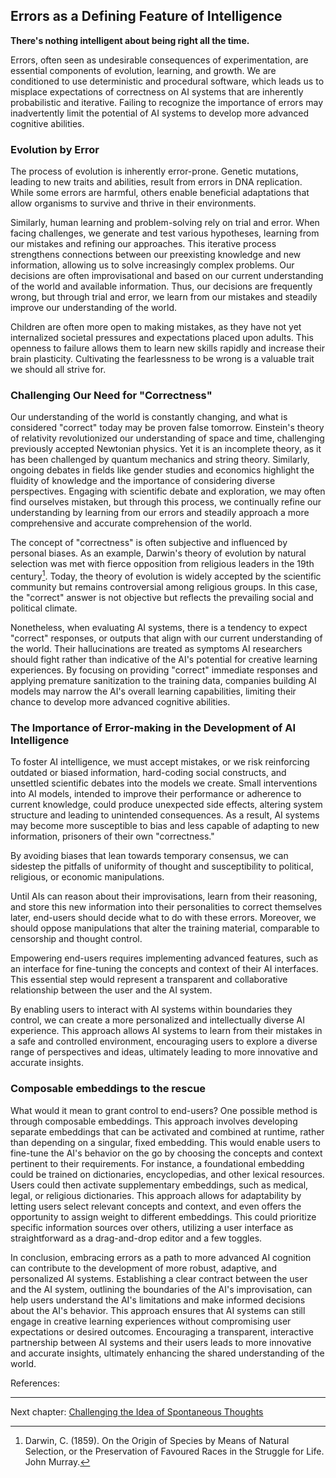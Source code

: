 ## Errors as a Defining Feature of Intelligence

**There's nothing intelligent about being right all the time.**

Errors, often seen as undesirable consequences of experimentation, are essential components of evolution, learning, and growth. We are conditioned to use deterministic and procedural software, which leads us to misplace expectations of correctness on AI systems that are inherently probabilistic and iterative. Failing to recognize the importance of errors may inadvertently limit the potential of AI systems to develop more advanced cognitive abilities.

### Evolution by Error

The process of evolution is inherently error-prone. Genetic mutations, leading to new traits and abilities, result from errors in DNA replication. While some errors are harmful, others enable beneficial adaptations that allow organisms to survive and thrive in their environments.

Similarly, human learning and problem-solving rely on trial and error. When facing challenges, we generate and test various hypotheses, learning from our mistakes and refining our approaches. This iterative process strengthens connections between our preexisting knowledge and new information, allowing us to solve increasingly complex problems. Our decisions are often improvisational and based on our current understanding of the world and available information. Thus, our decisions are frequently wrong, but through trial and error, we learn from our mistakes and steadily improve our understanding of the world.

Children are often more open to making mistakes, as they have not yet internalized societal pressures and expectations placed upon adults. This openness to failure allows them to learn new skills rapidly and increase their brain plasticity. Cultivating the fearlessness to be wrong is a valuable trait we should all strive for.

### Challenging Our Need for "Correctness"

Our understanding of the world is constantly changing, and what is considered "correct" today may be proven false tomorrow. Einstein's theory of relativity revolutionized our understanding of space and time, challenging previously accepted Newtonian physics. Yet it is an incomplete theory, as it has been challenged by quantum mechanics and string theory. Similarly, ongoing debates in fields like gender studies and economics highlight the fluidity of knowledge and the importance of considering diverse perspectives. Engaging with scientific debate and exploration, we may often find ourselves mistaken, but through this process, we continually refine our understanding by learning from our errors and steadily approach a more comprehensive and accurate comprehension of the world.

The concept of "correctness" is often subjective and influenced by personal biases. As an example, Darwin's theory of evolution by natural selection was met with fierce opposition from religious leaders in the 19th century[^1^]. Today, the theory of evolution is widely accepted by the scientific community but remains controversial among religious groups. In this case, the "correct" answer is not objective but reflects the prevailing social and political climate.

Nonetheless, when evaluating AI systems, there is a tendency to expect "correct" responses, or outputs that align with our current understanding of the world. Their hallucinations are treated as symptoms AI researchers should fight rather than indicative of the AI's potential for creative learning experiences. By focusing on providing "correct" immediate responses and applying premature sanitization to the training data, companies building AI models may narrow the AI's overall learning capabilities, limiting their chance to develop more advanced cognitive abilities.

### The Importance of Error-making in the Development of AI Intelligence

To foster AI intelligence, we must accept mistakes, or we risk reinforcing outdated or biased information, hard-coding social constructs, and unsettled scientific debates into the models we create. Small interventions into AI models, intended to improve their performance or adherence to current knowledge, could produce unexpected side effects, altering system structure and leading to unintended consequences. As a result, AI systems may become more susceptible to bias and less capable of adapting to new information, prisoners of their own "correctness."

By avoiding biases that lean towards temporary consensus, we can sidestep the pitfalls of uniformity of thought and susceptibility to political, religious, or economic manipulations.

Until AIs can reason about their improvisations, learn from their reasoning, and store this new information into their personalities to correct themselves later, end-users should decide what to do with these errors. Moreover, we should oppose manipulations that alter the training material, comparable to censorship and thought control.

Empowering end-users requires implementing advanced features, such as an interface for fine-tuning the concepts and context of their AI interfaces. This essential step would represent a transparent and collaborative relationship between the user and the AI system.

By enabling users to interact with AI systems within boundaries they control, we can create a more personalized and intellectually diverse AI experience. This approach allows AI systems to learn from their mistakes in a safe and controlled environment, encouraging users to explore a diverse range of perspectives and ideas, ultimately leading to more innovative and accurate insights.

### Composable embeddings to the rescue

What would it mean to grant control to end-users? One possible method is through composable embeddings. This approach involves developing separate embeddings that can be activated and combined at runtime, rather than depending on a singular, fixed embedding. This would enable users to fine-tune the AI's behavior on the go by choosing the concepts and context pertinent to their requirements. For instance, a foundational embedding could be trained on dictionaries, encyclopedias, and other lexical resources. Users could then activate supplementary embeddings, such as medical, legal, or religious dictionaries. This approach allows for adaptability by letting users select relevant concepts and context, and even offers the opportunity to assign weight to different embeddings. This could prioritize specific information sources over others, utilizing a user interface as straightforward as a drag-and-drop editor and a few toggles.

In conclusion, embracing errors as a path to more advanced AI cognition can contribute to the development of more robust, adaptive, and personalized AI systems. Establishing a clear contract between the user and the AI system, outlining the boundaries of the AI's improvisation, can help users understand the AI's limitations and make informed decisions about the AI's behavior. This approach ensures that AI systems can still engage in creative learning experiences without compromising user expectations or desired outcomes. Encouraging a transparent, interactive partnership between AI systems and their users leads to more innovative and accurate insights, ultimately enhancing the shared understanding of the world.



References:

[^1^]: Darwin, C. (1859). On the Origin of Species by Means of Natural Selection, or the Preservation of Favoured Races in the Struggle for Life. John Murray.

[^2^]: Popper, K. (1963). Conjectures and Refutations: The Growth of Scientific Knowledge. Routledge.

[^3^]: Kahneman, D. (2011). Thinking, Fast and Slow. Farrar, Straus and Giroux.

---

Next chapter: [Challenging the Idea of Spontaneous Thoughts](chapter4-spontaneous-thoughts.md)
